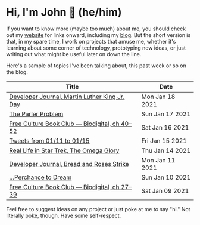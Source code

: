 # Hi, I'm John 👋 (he/him)

If you want to know more (maybe too much) about me, you should check out my [website](https://john.colagioia.net/) for links onward, including my [blog](https://john.colagioia.net/blog).  But the short version is that, in my spare time, I work on projects that amuse me, whether it's learning about some corner of technology, prototyping new ideas, or just writing out what might be useful later on down the line.

Here's a sample of topics I've been talking about, this past week or so on the blog.

|Title|Date|
|-----|-------|
|[Developer Journal, Martin Luther King Jr. Day](https://john.colagioia.net/blog/2021/01/18/king.html)|Mon Jan 18 2021|
|[The Parler Problem](https://john.colagioia.net/blog/2021/01/17/social-media.html)|Sun Jan 17 2021|
|[Free Culture Book Club — Biodigital, ch 40–52](https://john.colagioia.net/blog/2021/01/16/biodigital4.html)|Sat Jan 16 2021|
|[Tweets from 01/11 to 01/15](https://john.colagioia.net/blog/media/2021/01/15/week.html)|Fri Jan 15 2021|
|[Real Life in Star Trek, The Omega Glory](https://john.colagioia.net/blog/2021/01/14/omega.html)|Thu Jan 14 2021|
|[Developer Journal, Bread and Roses Strike](https://john.colagioia.net/blog/2021/01/11/bread.html)|Mon Jan 11 2021|
|[…Perchance to Dream](https://john.colagioia.net/blog/2021/01/10/sleep.html)|Sun Jan 10 2021|
|[Free Culture Book Club — Biodigital, ch 27–39](https://john.colagioia.net/blog/2021/01/09/biodigital3.html)|Sat Jan 09 2021|

Feel free to suggest ideas on any project or just poke at me to say "hi." Not literally poke, though. Have some self-respect.
